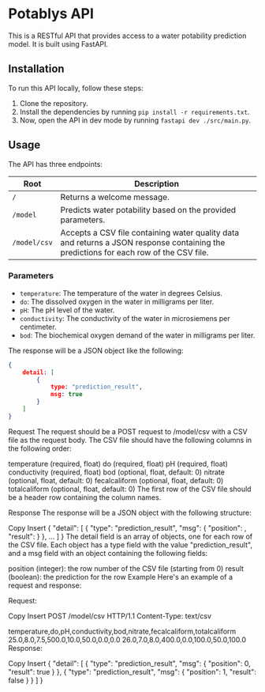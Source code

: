 # Potablys API

This is a RESTful API that provides access to a water potability prediction model. It is built using FastAPI.

## Installation

To run this API locally, follow these steps:

1. Clone the repository.
2. Install the dependencies by running `pip install -r requirements.txt`.
3. Now, open the API in dev mode by running `fastapi dev ./src/main.py`.

## Usage

The API has three endpoints:

| Root | Description |
|------|-------------|
| `/` | Returns a welcome message. |
| `/model` | Predicts water potability based on the provided parameters. |
| `/model/csv` | Accepts a CSV file containing water quality data and returns a JSON response containing the predictions for each row of the CSV file. |

### Parameters

- `temperature`: The temperature of the water in degrees Celsius.
- `do`: The dissolved oxygen in the water in milligrams per liter.
- `pH`: The pH level of the water.
- `conductivity`: The conductivity of the water in microsiemens per centimeter.
- `bod`: The biochemical oxygen demand of the water in milligrams per liter.

The response will be a JSON object like the following:

```json
{
	detail: [
		{
			type: "prediction_result",
			msg: true
		}
	]
}
```

Request
The request should be a POST request to /model/csv with a CSV file as the request body. The CSV file should have the following columns in the following order:

temperature (required, float)
do (required, float)
pH (required, float)
conductivity (required, float)
bod (optional, float, default: 0)
nitrate (optional, float, default: 0)
fecalcaliform (optional, float, default: 0)
totalcaliform (optional, float, default: 0)
The first row of the CSV file should be a header row containing the column names.

Response
The response will be a JSON object with the following structure:

Copy
Insert
{
  "detail": [
    {
      "type": "prediction_result",
      "msg": {
        "position": <integer>,
        "result": <boolean>
      }
    },
    ...
  ]
}
The detail field is an array of objects, one for each row of the CSV file. Each object has a type field with the value "prediction_result", and a msg field with an object containing the following fields:

position (integer): the row number of the CSV file (starting from 0)
result (boolean): the prediction for the row
Example
Here's an example of a request and response:

Request:

Copy
Insert
POST /model/csv HTTP/1.1
Content-Type: text/csv

temperature,do,pH,conductivity,bod,nitrate,fecalcaliform,totalcaliform
25.0,8.0,7.5,500.0,10.0,50.0,0.0,0.0
26.0,7.0,8.0,400.0,0.0,100.0,50.0,100.0
Response:

Copy
Insert
{
  "detail": [
    {
      "type": "prediction_result",
      "msg": {
        "position": 0,
        "result": true
      }
    },
    {
      "type": "prediction_result",
      "msg": {
        "position": 1,
        "result": false
      }
    }
  ]
}

